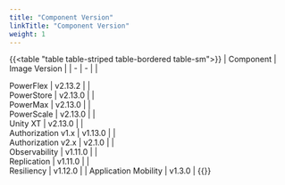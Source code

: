 ```yaml
---
title: "Component Version"
linkTitle: "Component Version"
weight: 1 
--- 
```


{{<table "table table-striped table-bordered table-sm">}}
| Component | Image Version |
| - | - |
|<div style="text-align:left">  PowerFlex | v2.13.2 |
|<div style="text-align:left">  PowerStore | v2.13.0 |
|<div style="text-align:left">  PowerMax | v2.13.0 |
|<div style="text-align:left">  PowerScale | v2.13.0 |
|<div style="text-align:left">  Unity XT | v2.13.0 |
|<div style="text-align:left">  Authorization v1.x | v1.13.0 |
|<div style="text-align:left">  Authorization v2.x | v2.1.0 |
|<div style="text-align:left">  Observability | v1.11.0 |
|<div style="text-align:left">  Replication | v1.11.0 |
|<div style="text-align:left">  Resiliency | v1.12.0 |
| Application Mobility | v1.3.0 |
{{</table>}}
